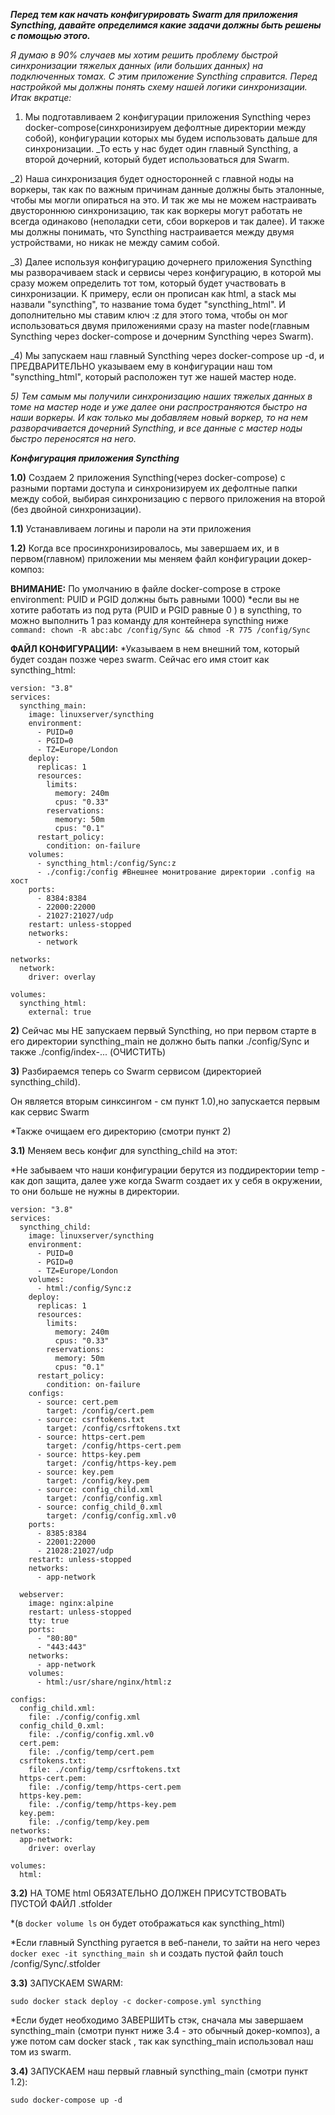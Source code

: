 ***Перед тем как начать конфигурировать Swarm для приложения Syncthing, давайте определимся какие задачи должны быть решены с помощью этого.*** 

_Я думаю в 90% случаев мы хотим решить проблему быстрой синхронизации тяжелых данных (или больших данных) на подключенных томах. С этим приложение Syncthing справится._
_Перед настройкой мы должны понять схему нашей логики синхронизации. 
Итак вкратце:_

1) Мы подготавливаем 2 конфигурации приложения Syncthing через docker-compose(синхронизируем дефолтные директории между собой), конфигурации которых мы будем использовать дальше для синхронизации. 
_То есть у нас будет один главный Syncthing, а второй дочерний, который будет использоваться для Swarm.

_2) Наша синхронизация будет односторонней с главной ноды на воркеры, так как по важным причинам данные должны быть эталонные, чтобы мы могли опираться на это. 
И так же мы не можем настраивать двустороннюю синхронизацию, так как воркеры могут работать не всегда одинаково (неполадки сети, сбои воркеров и так далее). 
И также мы должны понимать, что Syncthing настраивается между двумя устройствами, но никак не между самим собой.

_3) Далее используя конфигурацию дочернего приложения Syncthing мы разворачиваем stack и сервисы через конфигурацию, в которой мы сразу можем определить тот том, который будет участвовать в синхронизации. К примеру, если он прописан как html, а stack мы назвали "syncthing", то название тома будет "syncthing_html". 
И дополнительно мы ставим ключ  :z для этого тома, чтобы он мог использоваться двумя приложениями сразу на master node(главным Syncthing через docker-compose и дочерним Syncthing через Swarm).

_4) Мы запускаем наш главный Syncthing через docker-compose up -d, и ПРЕДВАРИТЕЛЬНО указываем ему в конфигурации наш том "syncthing_html", который расположен тут же нашей мастер ноде. 

_5) Тем самым мы получили синхронизацию наших тяжелых данных в томе на мастер ноде и уже далее они распространяются быстро на наши воркеры. 
И как только мы добавляем новый воркер, то на нем разворачивается дочерний Syncthing, и все данные с мастер ноды быстро переносятся на него._


***Конфигурация приложения Syncthing***

**1.0)** Создаем 2 приложения Syncthing(через docker-compose) с разными портами доступа и синхронизируем их дефолтные папки между собой, выбирая синхронизацию с первого приложения на второй (без двойной синхронизации). 

**1.1)** Устанавливаем логины и пароли на эти приложения

**1.2)** Когда все просинхронизировалось, мы завершаем их, и в первом(главном) приложении мы меняем файл конфигурации докер-композ:

**ВНИМАНИЕ:** 
По умолчанию в файле docker-compose в строке environment: PUID и PGID должны быть равными 1000)
*если вы не хотите работать из под рута (PUID и PGID равные 0 ) в syncthing, то 
можно выполнить 1 раз команду для контейнера syncthing ниже
```command: chown -R abc:abc /config/Sync && chmod -R 775 /config/Sync```
               
**ФАЙЛ КОНФИГУРАЦИИ:**
*Указываем в нем внешний том, который будет создан позже через swarm. Сейчас его имя стоит как syncthing_html:


```
version: "3.8"
services:
  syncthing_main:
    image: linuxserver/syncthing
    environment:
      - PUID=0
      - PGID=0
      - TZ=Europe/London
    deploy:
      replicas: 1
      resources:
        limits:
          memory: 240m
          cpus: "0.33"
        reservations:
          memory: 50m
          cpus: "0.1"
      restart_policy:
        condition: on-failure
    volumes:
      - syncthing_html:/config/Sync:z
      - ./config:/config #Внешнее монитрование директории .config на хост
    ports:
      - 8384:8384
      - 22000:22000
      - 21027:21027/udp
    restart: unless-stopped
    networks:
      - network

networks:
  network:
    driver: overlay

volumes:
  syncthing_html:
    external: true
```
**2)** Сейчас мы НЕ запускаем первый Syncthing, но при первом старте в его директории syncthing_main не должно быть папки ./config/Sync и также ./config/index-... (ОЧИСТИТЬ)

**3)** Разбираемся теперь со Swarm сервисом (директорией syncthing_child).

Он является вторым синксингом - см пункт 1.0),но запускается первым как сервис Swarm

*Также очищаем его директорию (смотри пункт 2) 

**3.1)** Меняем весь конфиг для syncthing_child на этот:  

*Не забываем что наши конфигурации берутся из поддиректории temp - как доп защита,
далее уже когда Swarm создает их у себя в окружении, то они больше не нужны в директории.

```
version: "3.8"
services:
  syncthing_child:
    image: linuxserver/syncthing
    environment:
      - PUID=0
      - PGID=0
      - TZ=Europe/London
    volumes:
      - html:/config/Sync:z
    deploy:
      replicas: 1
      resources:
        limits:
          memory: 240m
          cpus: "0.33"
        reservations:
          memory: 50m
          cpus: "0.1"
      restart_policy:
        condition: on-failure
    configs:
      - source: cert.pem
        target: /config/cert.pem
      - source: csrftokens.txt
        target: /config/csrftokens.txt
      - source: https-cert.pem
        target: /config/https-cert.pem
      - source: https-key.pem
        target: /config/https-key.pem
      - source: key.pem
        target: /config/key.pem
      - source: config_child.xml
        target: /config/config.xml
      - source: config_child_0.xml
        target: /config/config.xml.v0
    ports:
      - 8385:8384
      - 22001:22000
      - 21028:21027/udp
    restart: unless-stopped
    networks:
      - app-network

  webserver:
    image: nginx:alpine
    restart: unless-stopped
    tty: true
    ports:
      - "80:80"
      - "443:443"
    networks:
      - app-network
    volumes:
      - html:/usr/share/nginx/html:z

configs:
  config_child.xml:
    file: ./config/config.xml
  config_child_0.xml:
    file: ./config/config.xml.v0
  cert.pem:
    file: ./config/temp/cert.pem
  csrftokens.txt:
    file: ./config/temp/csrftokens.txt
  https-cert.pem:
    file: ./config/temp/https-cert.pem
  https-key.pem:
    file: ./config/temp/https-key.pem
  key.pem:
    file: ./config/temp/key.pem
networks:
  app-network:
    driver: overlay

volumes:
  html:
```

**3.2)** НА ТОМЕ html ОБЯЗАТЕЛЬНО ДОЛЖЕН ПРИСУТСТВОВАТЬ ПУСТОЙ ФАЙЛ .stfolder

*(в ```docker volume ls``` он будет отображаться как syncthing_html) 

*Если главный Syncthing ругается в веб-панели, то зайти на него через ```docker exec -it syncthing_main sh```
и создать пустой файл touch /config/Sync/.stfolder

**3.3)** ЗАПУСКАЕМ SWARM:

```sudo docker stack deploy -c docker-compose.yml syncthing```

*Если будет необходимо ЗАВЕРШИТЬ стэк, сначала мы завершаем syncthing_main (смотри пункт ниже 3.4 - это обычный докер-композ),
а уже потом сам docker stack , так как syncthing_main использовал наш том из swarm.

**3.4)** ЗАПУСКАЕМ наш первый главный syncthing_main (смотри пункт 1.2):

```sudo docker-compose up -d```
